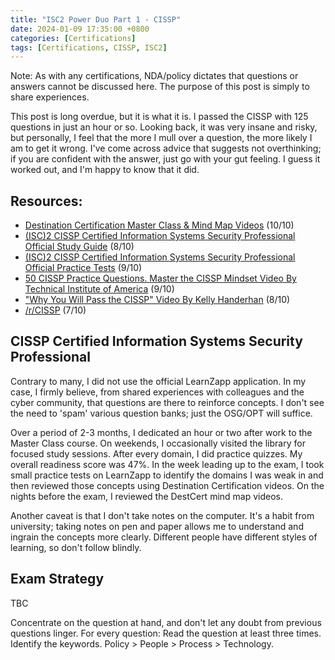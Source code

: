 ```yaml
---
title: "ISC2 Power Duo Part 1 - CISSP"
date: 2024-01-09 17:35:00 +0800
categories: [Certifications]
tags: [Certifications, CISSP, ISC2]
---
```


Note: As with any certifications, NDA/policy dictates that questions or answers cannot be discussed here. The purpose of this post is simply to share experiences.

This post is long overdue, but it is what it is. I passed the CISSP with 125 questions in just an hour or so. Looking back, it was very insane and risky, but personally, I feel that the more I mull over a question, the more likely I am to get it wrong. I've come across advice that suggests not overthinking; if you are confident with the answer, just go with your gut feeling. I guess it worked out, and I'm happy to know that it did.

## Resources:

- [Destination Certification Master Class & Mind Map Videos](https://destcert.com/cissp/) (10/10)
- [(ISC)2 CISSP Certified Information Systems Security Professional Official Study Guide](https://www.amazon.com/Certified-Information-Security-Professional-Official/dp/1119786231/ref=bmx_dp_1806skdn_d_sccl_2_5/144-8525227-7668665?pd_rd_i=1119786231&psc=1) (8/10)
- [(ISC)2 CISSP Certified Information Systems Security Professional Official Practice Tests](https://www.amazon.com/Certified-Information-Security-Professional-Official/dp/1119787637/ref=pd_bxgy_d_sccl_1/144-8525227-7668665?pd_rd_i=1119787637&psc=1) (9/10)
- [50 CISSP Practice Questions. Master the CISSP Mindset Video By Technical Institute of America](https://youtu.be/qbVY0Cg8Ntw?list=LL) (9/10)
- ["Why You Will Pass the CISSP" Video By Kelly Handerhan](https://youtu.be/v2Y6Zog8h2A) (8/10)
- [/r/CISSP](https://www.reddit.com/r/cissp) (7/10)

## CISSP Certified Information Systems Security Professional

Contrary to many, I did not use the official LearnZapp application. In my case, I firmly believe, from shared experiences with colleagues and the cyber community, that questions are there to reinforce concepts. I don't see the need to 'spam' various question banks; just the OSG/OPT will suffice.

Over a period of 2-3 months, I dedicated an hour or two after work to the Master Class course. On weekends, I occasionally visited the library for focused study sessions. After every domain, I did practice quizzes. My overall readiness score was 47%. In the week leading up to the exam, I took small practice tests on LearnZapp to identify the domains I was weak in and then reviewed those concepts using Destination Certification videos. On the nights before the exam, I reviewed the DestCert mind map videos.

Another caveat is that I don't take notes on the computer. It's a habit from university; taking notes on pen and paper allows me to understand and ingrain the concepts more clearly. Different people have different styles of learning, so don't follow blindly.

## Exam Strategy

TBC

Concentrate on the question at hand, and don't let any doubt from previous questions linger.
For every question:
Read the question at least three times.
Identify the keywords.
Policy > People > Process > Technology.
